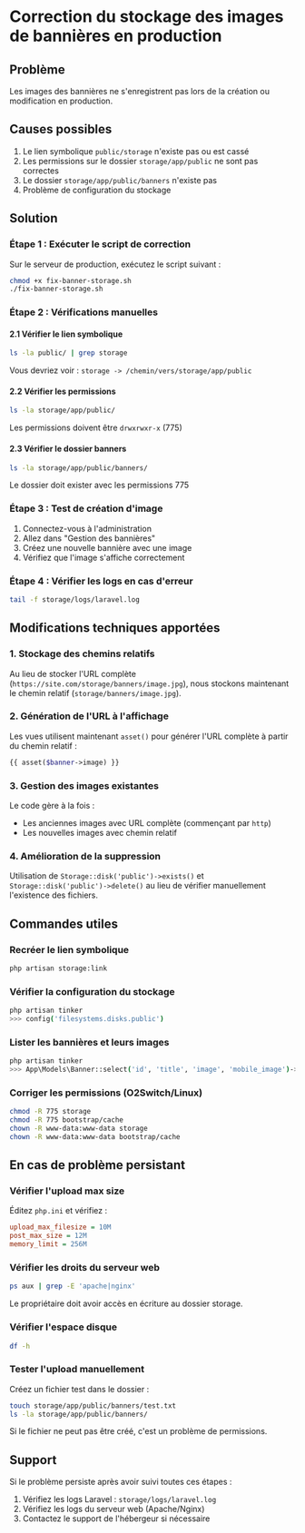 # Correction du stockage des images de bannières en production

## Problème
Les images des bannières ne s'enregistrent pas lors de la création ou modification en production.

## Causes possibles
1. Le lien symbolique `public/storage` n'existe pas ou est cassé
2. Les permissions sur le dossier `storage/app/public` ne sont pas correctes
3. Le dossier `storage/app/public/banners` n'existe pas
4. Problème de configuration du stockage

## Solution

### Étape 1 : Exécuter le script de correction

Sur le serveur de production, exécutez le script suivant :

```bash
chmod +x fix-banner-storage.sh
./fix-banner-storage.sh
```

### Étape 2 : Vérifications manuelles

#### 2.1 Vérifier le lien symbolique
```bash
ls -la public/ | grep storage
```
Vous devriez voir : `storage -> /chemin/vers/storage/app/public`

#### 2.2 Vérifier les permissions
```bash
ls -la storage/app/public/
```
Les permissions doivent être `drwxrwxr-x` (775)

#### 2.3 Vérifier le dossier banners
```bash
ls -la storage/app/public/banners/
```
Le dossier doit exister avec les permissions 775

### Étape 3 : Test de création d'image

1. Connectez-vous à l'administration
2. Allez dans "Gestion des bannières"
3. Créez une nouvelle bannière avec une image
4. Vérifiez que l'image s'affiche correctement

### Étape 4 : Vérifier les logs en cas d'erreur

```bash
tail -f storage/logs/laravel.log
```

## Modifications techniques apportées

### 1. Stockage des chemins relatifs
Au lieu de stocker l'URL complète (`https://site.com/storage/banners/image.jpg`), 
nous stockons maintenant le chemin relatif (`storage/banners/image.jpg`).

### 2. Génération de l'URL à l'affichage
Les vues utilisent maintenant `asset()` pour générer l'URL complète à partir du chemin relatif :
```php
{{ asset($banner->image) }}
```

### 3. Gestion des images existantes
Le code gère à la fois :
- Les anciennes images avec URL complète (commençant par `http`)
- Les nouvelles images avec chemin relatif

### 4. Amélioration de la suppression
Utilisation de `Storage::disk('public')->exists()` et `Storage::disk('public')->delete()` 
au lieu de vérifier manuellement l'existence des fichiers.

## Commandes utiles

### Recréer le lien symbolique
```bash
php artisan storage:link
```

### Vérifier la configuration du stockage
```bash
php artisan tinker
>>> config('filesystems.disks.public')
```

### Lister les bannières et leurs images
```bash
php artisan tinker
>>> App\Models\Banner::select('id', 'title', 'image', 'mobile_image')->get()
```

### Corriger les permissions (O2Switch/Linux)
```bash
chmod -R 775 storage
chmod -R 775 bootstrap/cache
chown -R www-data:www-data storage
chown -R www-data:www-data bootstrap/cache
```

## En cas de problème persistant

### Vérifier l'upload max size
Éditez `php.ini` et vérifiez :
```ini
upload_max_filesize = 10M
post_max_size = 12M
memory_limit = 256M
```

### Vérifier les droits du serveur web
```bash
ps aux | grep -E 'apache|nginx'
```
Le propriétaire doit avoir accès en écriture au dossier storage.

### Vérifier l'espace disque
```bash
df -h
```

### Tester l'upload manuellement
Créez un fichier test dans le dossier :
```bash
touch storage/app/public/banners/test.txt
ls -la storage/app/public/banners/
```

Si le fichier ne peut pas être créé, c'est un problème de permissions.

## Support

Si le problème persiste après avoir suivi toutes ces étapes :
1. Vérifiez les logs Laravel : `storage/logs/laravel.log`
2. Vérifiez les logs du serveur web (Apache/Nginx)
3. Contactez le support de l'hébergeur si nécessaire

